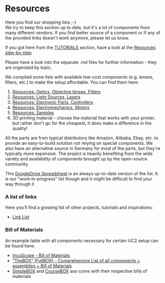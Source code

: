 # Resources
Here you find our shopping lists ;-)  
We try to keep this section up to date, but it's a lot of components from many different vendors. If you find better source of a component or if any of the provided links doesn't work anymore, please let us know.

If you got here from the [TUTORIALS](../) section, have a look at the [Resources step-by-step](Resources_step_by_step.md)

Please have a look into the separate .md files for further information - they are organized by topic.

We compiled some lists with available low-cost components (e.g. lenses, filters, etc.) to make the setup affordable.
You can find them here:

1. [Resources: Optics, Objective lenses, Filters](Resources_Optics.md)
1. [Resources: Light Sources, Lasers](Resources_Lightsources.md)
1. [Resources: Electronic Parts, Controllers](Resources_Electronics.md)
1. [Resources: Electromechanics, Motors](Resources_Mechanics.md)
1. [Resources: Samples](Resources_Samples.md)
1. 3D printing material - choose the material that works with your printer, but rather don't go for the cheapest, it does make a difference in the quality!

All the parts are from typical distributors like Amazon, Alibaba, Ebay, etc. to provide an easy-to-build solution not relying on special components. We also have an alternative source in Germany for most of the parts, but they're typically more expensive. The project is heavily benefiting from the wide variety and availability of components brought up by the open-source community.

This [GoogleDrive Spreadsheet](https://docs.google.com/spreadsheets/d/1U1MndGKRCs0LKE5W8VGreCv9DJbQVQv7O6kgLlB6ZmE/edit?usp=sharing) is an always up-to-date version of the list. It is our "work-in-progress" list though and it might be difficult to find your way through it

### A list of links
Here you'll find a growing list of other projects, tutorials and inspirations:

* [Link List](./Resources_Knowledge.md)

### Bill of Materials
An example table with all components necessary for certain UC2 setup can be found here:

* [IncuScope - Bill of Materials](../../APPLICATIONS/APP_Incubator_Microscope)
* ["TheBOX" (FullBOX) - Comprehensive List of all components + assemblies + Bill of Materials](../../TheBOX/FullBOX)
* [SimpleBOX](../../TheBOX/SimpleBOX/BUILD_ME) and [CourseBOX](../../TheBOX/CourseBOX/BUILD_ME) aso come with their respective bills of materials
